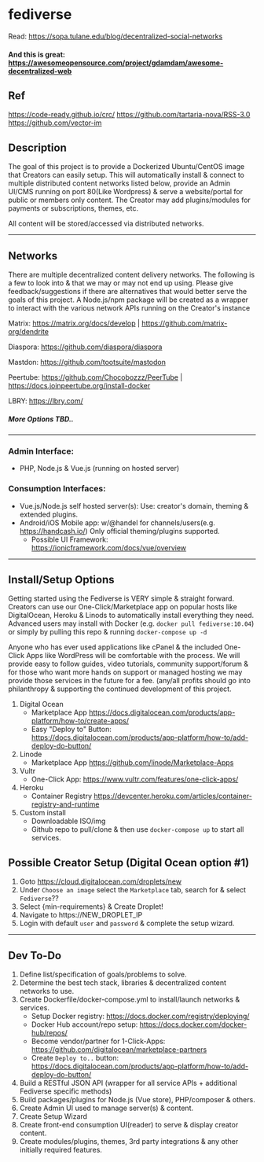 # fediverse

Read:
https://sopa.tulane.edu/blog/decentralized-social-networks
#### And this is great: https://awesomeopensource.com/project/gdamdam/awesome-decentralized-web

## Ref
https://code-ready.github.io/crc/
https://github.com/tartaria-nova/RSS-3.0
https://github.com/vector-im

## Description

The goal of this project is to provide a Dockerized Ubuntu/CentOS image that Creators can easily setup. This will automatically install & connect to multiple distributed content networks listed below, provide an Admin UI/CMS running on port 80(Like Wordpress) & serve a website/portal for public or members only content. The Creator may add plugins/modules for payments or subscriptions, themes, etc. 

All content will be stored/accessed via distributed networks. 

----

## Networks
There are multiple decentralized content delivery networks. The following is a few to look into & that we may or may not end up using. Please give feedback/suggestions if there are alternatives that would better serve the goals of this project. A Node.js/npm package will be created as a wrapper to interact with the various network APIs running on the Creator's instance

Matrix: https://matrix.org/docs/develop | https://github.com/matrix-org/dendrite

Diaspora: https://github.com/diaspora/diaspora

Mastdon: https://github.com/tootsuite/mastodon

Peertube: https://github.com/Chocobozzz/PeerTube | https://docs.joinpeertube.org/install-docker

LBRY: https://lbry.com/

##### More Options TBD..

----

### Admin Interface: 
  - PHP, Node.js & Vue.js (running on hosted server)

### Consumption Interfaces: 
  - Vue.js/Node.js self hosted server(s): Use: creator's domain, theming & extended plugins.
  - Android/iOS Mobile app: w/@handel for channels/users(e.g. https://handcash.io/) Only official theming/plugins supported.
    - Possible UI Framework: https://ionicframework.com/docs/vue/overview

----

## Install/Setup Options
Getting started using the Fediverse is VERY simple & straight forward. Creators can use our One-Click/Marketplace app on popular hosts like DigitalOcean, Heroku & Linods to automatically install everything they need. Advanced users may install with Docker (e.g. `docker pull fediverse:10.04`) or simply by pulling this repo & running `docker-compose up -d` 

Anyone who has ever used applications like cPanel & the included One-Click Apps like WordPress will be comfortable with the process. We will provide easy to follow guides, video tutorials, community support/forum & for those who want more hands on support or managed hosting we may provide those services in the future for a fee. (any/all profits should go into philanthropy & supporting the continued development of this project.

1. Digital Ocean
    - Marketplace App https://docs.digitalocean.com/products/app-platform/how-to/create-apps/ 
    - Easy "Deploy to" Button: https://docs.digitalocean.com/products/app-platform/how-to/add-deploy-do-button/
2. Linode
    - Marketplace App https://github.com/linode/Marketplace-Apps
3. Vultr
    - One-Click App: https://www.vultr.com/features/one-click-apps/
4. Heroku
    - Container Registry https://devcenter.heroku.com/articles/container-registry-and-runtime
5. Custom install
    - Downloadable ISO/img
    - Github repo to pull/clone & then use `docker-compose up` to start all services.

## Possible Creator Setup (Digital Ocean option #1) 

1. Goto https://cloud.digitalocean.com/droplets/new
2. Under `Choose an image` select the `Marketplace` tab, search for & select `Fediverse`??
3. Select {min-requirements} & Create Droplet!
4. Navigate to https://NEW_DROPLET_IP 
5. Login with default `user` and `password` & complete the setup wizard.

----

## Dev To-Do
1. Define list/specification of goals/problems to solve.
2. Determine the best tech stack, libraries & decentralized content networks to use.
3. Create Dockerfile/docker-compose.yml to install/launch networks & services.
    - Setup Docker registry: https://docs.docker.com/registry/deploying/ 
    - Docker Hub account/repo setup: https://docs.docker.com/docker-hub/repos/
    - Become vendor/partner for 1-Click-Apps: https://github.com/digitalocean/marketplace-partners
    - Create `Deploy to..` button: https://docs.digitalocean.com/products/app-platform/how-to/add-deploy-do-button/
4. Build a RESTful JSON API (wrapper for all service APIs + additional Fediverse specific methods)
5. Build packages/plugins for Node.js (Vue store), PHP/composer & others.
6. Create Admin UI used to manage server(s) & content.
7. Create Setup Wizard 
8. Create front-end consumption UI(reader) to serve & display creator content.
9. Create modules/plugins, themes, 3rd party integrations & any other initially required features.


